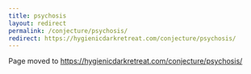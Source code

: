 ```yaml
---
title: psychosis
layout: redirect
permalink: /conjecture/psychosis/
redirect: https://hygienicdarkretreat.com/conjecture/psychosis/
---
```


Page moved to <https://hygienicdarkretreat.com/conjecture/psychosis/>

